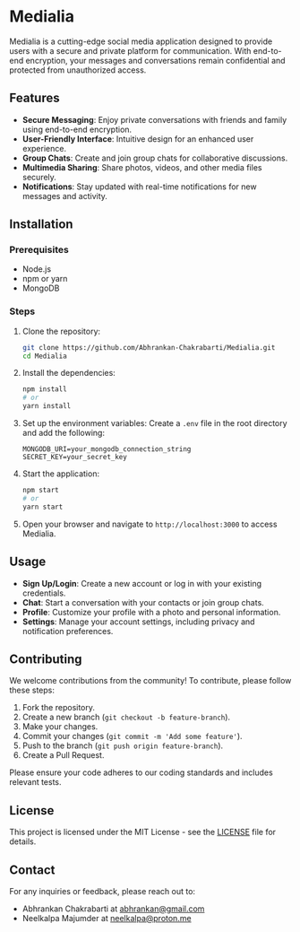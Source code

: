 # Medialia

Medialia is a cutting-edge social media application designed to provide users with a secure and private platform for communication. With end-to-end encryption, your messages and conversations remain confidential and protected from unauthorized access.

## Features

- **Secure Messaging**: Enjoy private conversations with friends and family using end-to-end encryption.
- **User-Friendly Interface**: Intuitive design for an enhanced user experience.
- **Group Chats**: Create and join group chats for collaborative discussions.
- **Multimedia Sharing**: Share photos, videos, and other media files securely.
- **Notifications**: Stay updated with real-time notifications for new messages and activity.

## Installation

### Prerequisites

- Node.js
- npm or yarn
- MongoDB

### Steps

1. Clone the repository:
   ```sh
   git clone https://github.com/Abhrankan-Chakrabarti/Medialia.git
   cd Medialia
   ```

2. Install the dependencies:
   ```sh
   npm install
   # or
   yarn install
   ```

3. Set up the environment variables:
   Create a `.env` file in the root directory and add the following:
   ```env
   MONGODB_URI=your_mongodb_connection_string
   SECRET_KEY=your_secret_key
   ```

4. Start the application:
   ```sh
   npm start
   # or
   yarn start
   ```

5. Open your browser and navigate to `http://localhost:3000` to access Medialia.

## Usage

- **Sign Up/Login**: Create a new account or log in with your existing credentials.
- **Chat**: Start a conversation with your contacts or join group chats.
- **Profile**: Customize your profile with a photo and personal information.
- **Settings**: Manage your account settings, including privacy and notification preferences.

## Contributing

We welcome contributions from the community! To contribute, please follow these steps:

1. Fork the repository.
2. Create a new branch (`git checkout -b feature-branch`).
3. Make your changes.
4. Commit your changes (`git commit -m 'Add some feature'`).
5. Push to the branch (`git push origin feature-branch`).
6. Create a Pull Request.

Please ensure your code adheres to our coding standards and includes relevant tests.

## License

This project is licensed under the MIT License - see the [LICENSE](LICENSE) file for details.

## Contact

For any inquiries or feedback, please reach out to:

- Abhrankan Chakrabarti at abhrankan@gmail.com
- Neelkalpa Majumder at neelkalpa@proton.me
